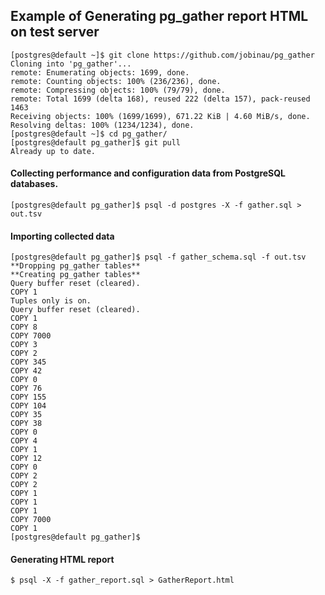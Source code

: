
## Example of Generating pg_gather report HTML on test server
```
[postgres@default ~]$ git clone https://github.com/jobinau/pg_gather
Cloning into 'pg_gather'...
remote: Enumerating objects: 1699, done.
remote: Counting objects: 100% (236/236), done.
remote: Compressing objects: 100% (79/79), done.
remote: Total 1699 (delta 168), reused 222 (delta 157), pack-reused 1463
Receiving objects: 100% (1699/1699), 671.22 KiB | 4.60 MiB/s, done.
Resolving deltas: 100% (1234/1234), done.
[postgres@default ~]$ cd pg_gather/
[postgres@default pg_gather]$ git pull
Already up to date.
```
#### Collecting performance and configuration data from PostgreSQL databases.  
```
[postgres@default pg_gather]$ psql -d postgres -X -f gather.sql > out.tsv
```

#### Importing collected data
```
[postgres@default pg_gather]$ psql -f gather_schema.sql -f out.tsv
**Dropping pg_gather tables**
**Creating pg_gather tables**
Query buffer reset (cleared).
COPY 1
Tuples only is on.
Query buffer reset (cleared).
COPY 1
COPY 8
COPY 7000
COPY 3
COPY 2
COPY 345
COPY 42
COPY 0
COPY 76
COPY 155
COPY 104
COPY 35
COPY 38
COPY 0
COPY 4
COPY 1
COPY 12
COPY 0
COPY 2
COPY 2
COPY 1
COPY 1
COPY 1
COPY 7000
COPY 1
[postgres@default pg_gather]$ 
```

#### Generating HTML report
```
$ psql -X -f gather_report.sql > GatherReport.html
```

